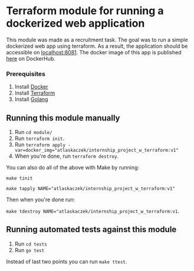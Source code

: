 # Terraform module for running a dockerized web application
This module was made as a recruitment task. The goal was to run a simple dockerized web app using terraform. As a result, the application should be accessible on [localhost:8081](http://localhost:8081). The docker image of this app is published [here](https://hub.docker.com/r/atlaskaczek/internship_project_w_terraform/tags) on DockerHub.
### Prerequisites
1. Install [Docker](https://docs.docker.com/get-docker/)
1. Install [Terraform](https://www.terraform.io/)
1. Install [Golang](https://golang.org/)

## Running this module manually

1. Run `cd module/`
1. Run `terraform init`.
1. Run `terraform apply -var=docker_img="atlaskaczek/internship_project_w_terraform:v1"`
1. When you're done, run `terraform destroy`.

You can also do all of the above with Make by running:

`make tinit`

`make tapply NAME="atlaskaczek/internship_project_w_terraform:v1"`

Then when you're done run:

`make tdestroy NAME="atlaskaczek/internship_project_w_terraform:v1`.
## Running automated tests against this module

1. Run `cd tests`
1. Run `go test`

Instead of last two points you can run `make ttest`.